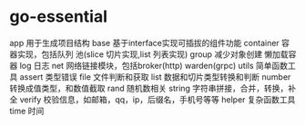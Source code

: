 # go-essential
app         用于生成项目结构
base        基于interface实现可插拔的组件功能
container   容器实现，包括队列
            池(slice 切片实现,list 列表实现)
            group 减少对象创建 懒加载容器
log         日志
net         网络链接模块，包括broker(http)
            warden(grpc)
utils       简单函数工具
                assert  类型错误
                file    文件判断和获取
                list    数据和切片类型转换和判断
                number  转换成值类型，和数值截取
                rand    随机数相关
                string  字符串拼接，合并，转换，补全
                verify  校验信息，如邮箱，qq，ip，后缀名，手机号等等
helper      复杂函数工具
                time    时间